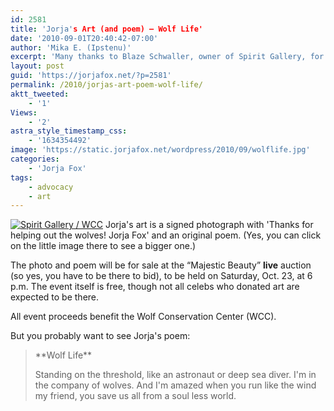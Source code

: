 ```yaml
---
id: 2581
title: 'Jorja's Art (and poem) — Wolf Life'
date: '2010-09-01T20:40:42-07:00'
author: 'Mika E. (Ipstenu)'
excerpt: 'Many thanks to Blaze Schwaller, owner of Spirit Gallery, for this photo to show you Jorja''s art. If you''re in the area, please consider going to the auction and bidding.'
layout: post
guid: 'https://jorjafox.net/?p=2581'
permalink: /2010/jorjas-art-poem-wolf-life/
aktt_tweeted:
    - '1'
Views:
    - '2'
astra_style_timestamp_css:
    - '1634354492'
image: 'https://static.jorjafox.net/wordpress/2010/09/wolflife.jpg'
categories:
    - 'Jorja Fox'
tags:
    - advocacy
    - art
---
```


<a href="https://jorjafox.net/gallery/personal/artwork/spiritgallery-001.jpg"><img class="ZenphotoPress_thumb alignleft" alt="Spirit Gallery / WCC" title="Spirit Gallery / WCC" src="https://jorjafox.net/gallery/cache/personal/artwork/spiritgallery-001_200_cw200_ch200_thumb.jpg"  /></a> Jorja's art is a signed photograph with 'Thanks for helping out the wolves! Jorja Fox' and an original poem.  (Yes, you can click on the little image there to see a bigger one.)

The photo and poem will be for sale at the “Majestic Beauty” **live** auction (so yes, you have to be there to bid), to be held on Saturday, Oct. 23, at 6 p.m. The event itself is free, though not all celebs who donated art are expected to be there.

All event proceeds benefit the Wolf Conservation Center (WCC).

But you probably want to see Jorja's poem:

<blockquote>**Wolf Life**

Standing on
the threshold, like
an astronaut or deep
sea diver. I'm in the company of wolves.  And
I'm amazed when you run like the wind
my friend, you save us all from a
soul less world.
</blockquote>
